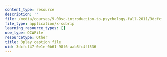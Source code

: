 ```yaml
---
content_type: resource
description: ''
file: /media/courses/9-00sc-introduction-to-psychology-fall-2011/3dcfcf470e1e0b6198f6aab5fc4ff536_76O3rulk844.srt
file_type: application/x-subrip
learning_resource_types: []
ocw_type: OCWFile
resourcetype: Other
title: 3play caption file
uid: 3dcfcf47-0e1e-0b61-98f6-aab5fc4ff536
---
```

